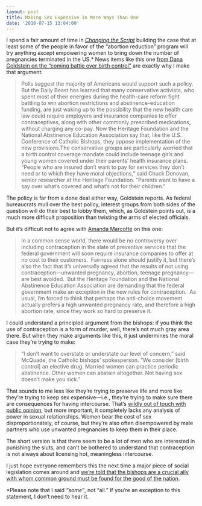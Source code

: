 ```yaml
---
layout: post
title: Making Sex Expensive In More Ways Than One
date: '2010-07-15 13:04:00'
---
```



I spend a fair amount of time in [*Changing the Script*](http://www.changingthescript.com/) building the case that at least some of the people in favor of the “abortion reduction” program will try anything *except* empowering women to bring down the number of pregnancies terminated in the US.* News items like this one [from Dana Goldstein on the “coming battle over birth control”](http://www.thedailybeast.com/blogs-and-stories/2010-07-12/the-coming-battle-over-the-cost-of-birth-control/) are exactly why I make that argument:

> Polls suggest the majority of Americans would support such a policy. But the Daily Beast has learned that many conservative activists, who spent most of their energies during the health-care reform fight battling to win abortion restrictions and abstinence-education funding, are just waking up to the possibility that the new health care law could require employers and insurance companies to offer contraceptives, along with other commonly prescribed medications, without charging any co-pay. Now the Heritage Foundation and the National Abstinence Education Association say that, like the U.S. Conference of Catholic Bishops, they oppose implementation of the new provisions.The conservative groups are particularly worried that a birth control coverage mandate could include teenage girls and young women covered under their parents’ health insurance plans. “People who are insured don’t want to pay for services they don’t need or to which they have moral objections,” said Chuck Donovan, senior researcher at the Heritage Foundation. “Parents want to have a say over what’s covered and what’s not for their children.”

The policy is far from a done deal either way, Goldstein reports. As federal bureaucrats mull over the best policy, interest groups from both sides of the question will do their best to lobby them, which, as Goldstein points out, is a much more difficult proposition than twisting the arms of elected officials.

But it’s difficult not to agree with [Amanda Marcotte](http://www.doublex.com/blog/xxfactor/conservative-groups-demand-high-abortion-teen-pregnancy-rates) on this one:

> In a common sense world, there would be no controversy over including contraception in the slate of preventive services that the federal government will soon require insurance companies to offer at no cost to their customers.  Fairness alone should justify it, but there’s also the fact that it’s universally agreed that the results of not using contraception—unwanted pregnancy, abortion, teenage pregnancy—are best avoided.  But the Heritage Foundation and the National Abstinence Education Association are demanding that the federal government make an exception in the new rules for contraception.  As usual, I’m forced to think that perhaps the anti-choice movement actually prefers a high unwanted pregnancy rate, and therefore a high abortion rate, since they work so hard to preserve it.

I could understand a principled argument from the bishops: if you think the use of contraception is a form of murder, well, there’s not much gray area there. But when they make arguments like this, it just undermines the moral case they’re trying to make:

> “I don’t want to overstate or understate our level of concern,” said McQuade, the Catholic bishops’ spokesperson. “We consider [birth control] an elective drug. Married women can practice periodic abstinence. Other women can abstain altogether. Not having sex doesn’t make you sick.”

That sounds to me less like they’re trying to preserve life and more like they’re trying to keep sex expensive—i.e., they’re trying to make sure there are consequences for having intercourse. That’s [wildly out of touch with public opinion](http://digbysblog.blogspot.com/2010/07/catholic-bishops-not-having-sex-doesnt.html), but more important, it completely lacks any analysis of power in sexual relationships. Women bear the cost of sex disproportionately, of course, but they’re also often disempowered by male partners who use unwanted pregnancies to keep them in their place.

The short version is that there seem to be a lot of men who are interested in punishing the sluts, and can’t be bothered to understand that contraception is not always about licensing hot, meaningless intercourse.

I just hope everyone remembers this the next time a major piece of social legislation comes around and [we’re told that the bishops are a crucial ally with whom common ground must be found for the good of the nation](http://www.religiondispatches.org/archive/politics/2036/stupak_forming_fault_lines_in_left-leaning_faith_groups/).

*Please note that I said *“some”*, not “all.” If you’re an exception to this statement, I don’t need to hear it.


